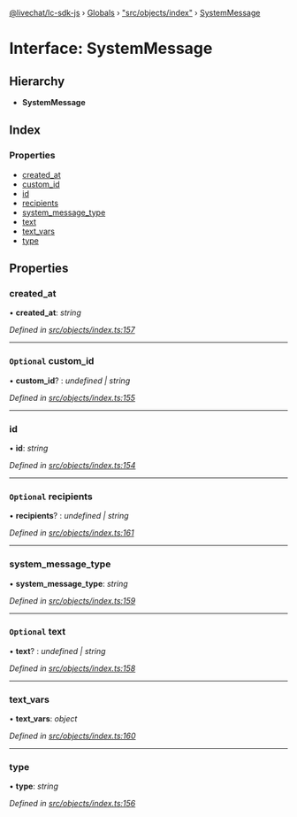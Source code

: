 [@livechat/lc-sdk-js](../README.md) › [Globals](../globals.md) › ["src/objects/index"](../modules/_src_objects_index_.md) › [SystemMessage](_src_objects_index_.systemmessage.md)

# Interface: SystemMessage

## Hierarchy

* **SystemMessage**

## Index

### Properties

* [created_at](_src_objects_index_.systemmessage.md#created_at)
* [custom_id](_src_objects_index_.systemmessage.md#optional-custom_id)
* [id](_src_objects_index_.systemmessage.md#id)
* [recipients](_src_objects_index_.systemmessage.md#optional-recipients)
* [system_message_type](_src_objects_index_.systemmessage.md#system_message_type)
* [text](_src_objects_index_.systemmessage.md#optional-text)
* [text_vars](_src_objects_index_.systemmessage.md#text_vars)
* [type](_src_objects_index_.systemmessage.md#type)

## Properties

###  created_at

• **created_at**: *string*

*Defined in [src/objects/index.ts:157](https://github.com/livechat/lc-sdk-js/blob/de56f05/src/objects/index.ts#L157)*

___

### `Optional` custom_id

• **custom_id**? : *undefined | string*

*Defined in [src/objects/index.ts:155](https://github.com/livechat/lc-sdk-js/blob/de56f05/src/objects/index.ts#L155)*

___

###  id

• **id**: *string*

*Defined in [src/objects/index.ts:154](https://github.com/livechat/lc-sdk-js/blob/de56f05/src/objects/index.ts#L154)*

___

### `Optional` recipients

• **recipients**? : *undefined | string*

*Defined in [src/objects/index.ts:161](https://github.com/livechat/lc-sdk-js/blob/de56f05/src/objects/index.ts#L161)*

___

###  system_message_type

• **system_message_type**: *string*

*Defined in [src/objects/index.ts:159](https://github.com/livechat/lc-sdk-js/blob/de56f05/src/objects/index.ts#L159)*

___

### `Optional` text

• **text**? : *undefined | string*

*Defined in [src/objects/index.ts:158](https://github.com/livechat/lc-sdk-js/blob/de56f05/src/objects/index.ts#L158)*

___

###  text_vars

• **text_vars**: *object*

*Defined in [src/objects/index.ts:160](https://github.com/livechat/lc-sdk-js/blob/de56f05/src/objects/index.ts#L160)*

___

###  type

• **type**: *string*

*Defined in [src/objects/index.ts:156](https://github.com/livechat/lc-sdk-js/blob/de56f05/src/objects/index.ts#L156)*
